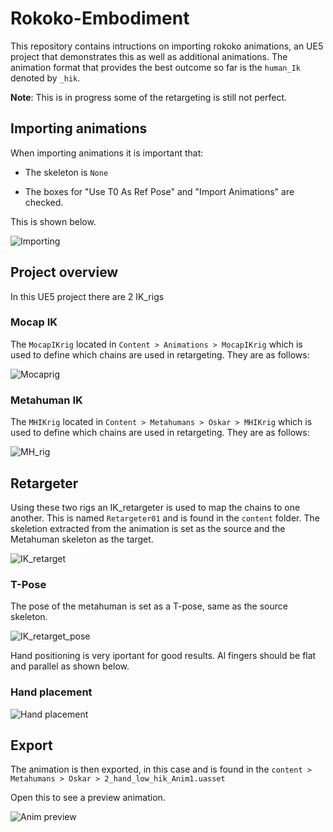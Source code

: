 # Rokoko-Embodiment

This repository contains intructions on importing rokoko animations, an UE5 project that demonstrates this as well as additional animations. The animation format that provides the best outcome so far is the `human_Ik` denoted by `_hik`.

**Note**: This is in progress some of the retargeting is still not perfect.

## Importing animations

When importing animations it is important that:

- The skeleton is `None`

- The boxes for "Use T0 As Ref Pose" and "Import Animations" are checked.

This is shown below.

![Importing](/Images/Importing%20animations.png)

## Project overview

In this UE5 project there are 2 IK_rigs

### Mocap IK

The `MocapIKrig` located in `Content > Animations > MocapIKrig` which is used to define which chains are used in retargeting. They are as follows:

![Mocaprig](/Images/IK%20Retargeting.png)

### Metahuman IK

The `MHIKrig` located in `Content > Metahumans > Oskar > MHIKrig` which is used to define which chains are used in retargeting. They are as follows:

![MH_rig](/Images/MH_IKrig.png)

## Retargeter

Using these two  rigs an IK_retargeter is used to map the chains to one another. This is named `Retargeter01` and is found in the `content` folder. The skeletion extracted from the animation is set as the source and the Metahuman skeleton as the target.

![IK_retarget](/Images/chain_mapping.png)

### T-Pose

The pose of the metahuman is set as a T-pose, same as the source skeleton.

![IK_retarget_pose](/Images/Retargeter_pose.png)

Hand positioning is very iportant for good results. Al fingers should be flat and parallel as shown below.

### Hand placement

![Hand placement](/Images/Hand%20Placement.png)

## Export

The animation is then exported, in this case and is found in the `content > Metahumans > Oskar > 2_hand_low_hik_Anim1.uasset`

Open this to see a preview animation.

![Anim preview](/Images/Animation%20preview.png)
